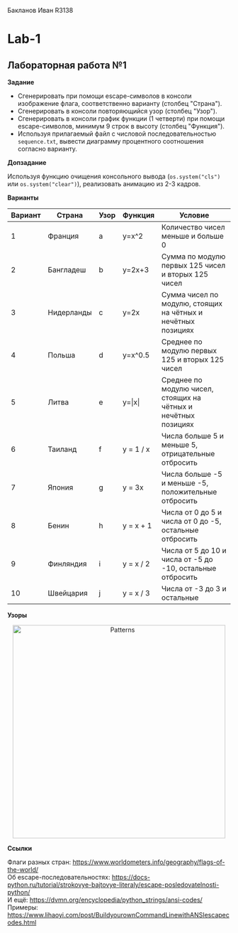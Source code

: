 Бакланов Иван R3138
# Lab-1
## Лабораторная работа №1

**Задание**

* Сгенерировать при помощи escape-символов в консоли изображение флага, соответственно варианту (столбец "Страна").
* Сгенерировать в консоли повторяющийся узор (столбец "Узор").
* Сгенерировать в консоли график функции (1 четверти) при помощи escape-символов, минимум 9 строк в высоту (столбец "Функция").
* Используя прилагаемый файл с числовой последовательностью ```sequence.txt```, вывести диаграмму процентного соотношения согласно варианту.

**Допзадание**

Используя функцию очищения консольного вывода (```os.system("cls")``` или ```os.system("clear")```), реализовать анимацию из 2-3 кадров.

**Варианты**

| Вариант | Страна | Узор | Функция | Условие |
| ------- | ------ | ---- | ------- | ------- |
| 1 | Франция | a | y=x^2 | Количество чисел меньше и больше 0 |
| 2 | Бангладеш | b | y=2x+3 | Сумма по модулю первых 125 чисел и вторых 125 чисел |
| 3 | Нидерланды | c | y=2x | Сумма чисел по модулю, стоящих на чётных и нечётных позициях |
| 4 | Польша | d | y=x^0.5 | Среднее по модулю первых 125 и вторых 125 чисел |
| 5 | Литва | e | y=\|x\| | Среднее по модулю чисел, стоящих на чётных и нечётных позициях |
| 6 | Таиланд | f | y = 1 / x | Числа больше 5 и меньше 5, отрицательные отбросить |
| 7 | Япония | g | y = 3x | Числа больше -5 и меньше -5, положительные отбросить |
| 8 | Бенин | h | y = x + 1 | Числа от 0 до 5 и числа от 0 до -5, остальные отбросить |
| 9 | Финляндия | i | y = x / 2 | Числа от 5 до 10 и числа от -5 до -10, остальные отбросить |
| 10 | Швейцария | j | y = x / 3 | Числа от -3 до 3 и остальные |

**Узоры**

<p align="center">
  <img src="lab2patterns.png" width="480" title="Patterns">
</p>

**Ссылки**

Флаги разных стран: https://www.worldometers.info/geography/flags-of-the-world/  
Об escape-последовательностях: https://docs-python.ru/tutorial/strokovye-bajtovye-literaly/escape-posledovatelnosti-python/  
И ещё: https://dvmn.org/encyclopedia/python_strings/ansi-codes/  
Примеры: https://www.lihaoyi.com/post/BuildyourownCommandLinewithANSIescapecodes.html
